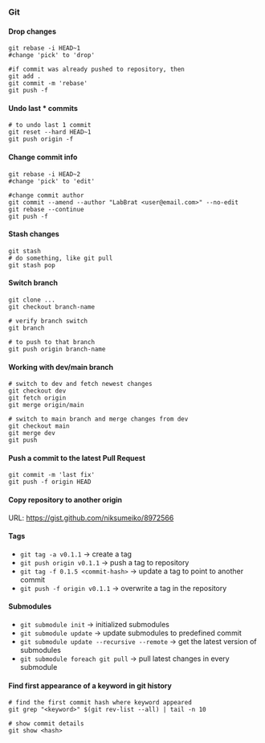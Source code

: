 ### Git

#### Drop changes
```
git rebase -i HEAD~1
#change 'pick' to 'drop'

#if commit was already pushed to repository, then
git add .
git commit -m 'rebase'
git push -f
```

#### Undo last * commits
```
# to undo last 1 commit
git reset --hard HEAD~1
git push origin -f
```

#### Change commit info
```
git rebase -i HEAD~2
#change 'pick' to 'edit'

#change commit author
git commit --amend --author "LabBrat <user@email.com>" --no-edit
git rebase --continue
git push -f
```

#### Stash changes
```
git stash
# do something, like git pull
git stash pop
```

#### Switch branch
```
git clone ...
git checkout branch-name

# verify branch switch
git branch 

# to push to that branch
git push origin branch-name
```

#### Working with dev/main branch
```
# switch to dev and fetch newest changes
git checkout dev
git fetch origin
git merge origin/main

# switch to main branch and merge changes from dev
git checkout main
git merge dev
git push
```

#### Push a commit to the latest Pull Request
```
git commit -m 'last fix'
git push -f origin HEAD
```

#### Copy repository to another origin
URL: https://gist.github.com/niksumeiko/8972566

#### Tags
* `git tag -a v0.1.1` -> create a tag
* `git push origin v0.1.1` -> push a tag to repository
* `git tag -f 0.1.5 <commit-hash>` -> update a tag to point to another commit
* `git push -f origin v0.1.1` -> overwrite a tag in the repository

#### Submodules
* `git submodule init` -> initialized submodules
* `git submodule update` -> update submodules to predefined commit
* `git submodule update --recursive --remote` -> get the latest version of submodules
* `git submodule foreach git pull` -> pull latest changes in every submodule

#### Find first appearance of a keyword in git history
```
# find the first commit hash where keyword appeared
git grep "<keyword>" $(git rev-list --all) | tail -n 10

# show commit details
git show <hash>
```
